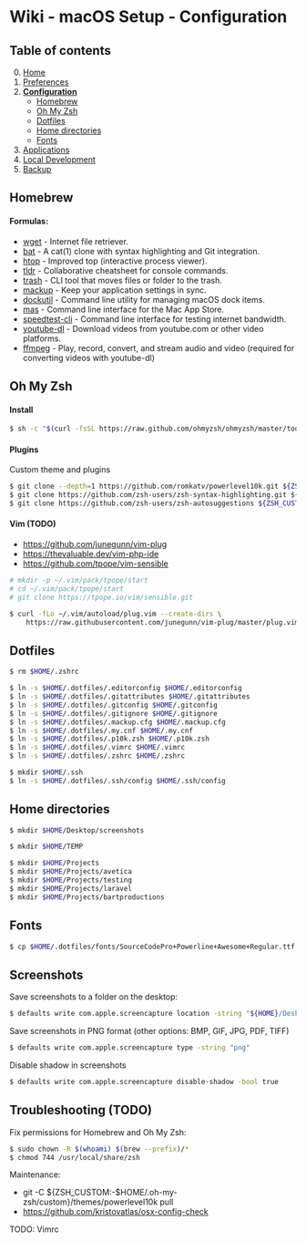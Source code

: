 # Wiki - macOS Setup - Configuration

## Table of contents
0. [Home](https://github.com/bartdenhoed/wiki/blob/master/macos-setup/0-home.md)
1. [Preferences](https://github.com/bartdenhoed/wiki/blob/master/macos-setup/1-preferences.md)
2. [**Configuration**](https://github.com/bartdenhoed/wiki/blob/master/macos-setup/2-configuration.md)
	* [Homebrew](#homebrew)
	* [Oh My Zsh](#oh-my-zsh)
    * [Dotfiles](#dotfiles)
    * [Home directories](#home-directories)
    * [Fonts](#fonts)
3. [Applications](https://github.com/bartdenhoed/wiki/blob/master/macos-setup/3-applications.md)
4. [Local Development](https://github.com/bartdenhoed/wiki/blob/master/macos-setup/4-local-development.md)
5. [Backup](https://github.com/bartdenhoed/wiki/blob/master/macos-setup/5-backup.md)

## Homebrew
#### Formulas:
* [wget](https://www.gnu.org/software/wget/) - Internet file retriever.
* [bat](https://github.com/sharkdp/bat) - A cat(1) clone with syntax highlighting and Git integration.
* [htop](https://htop.dev/) - Improved top (interactive process viewer).
* [tldr](https://github.com/tldr-pages/tldr) - Collaborative cheatsheet for console commands.
* [trash](https://github.com/ali-rantakari/trash) - CLI tool that moves files or folder to the trash.
* [mackup](https://github.com/lra/mackup) - Keep your application settings in sync.
* [dockutil](https://github.com/kcrawford/dockutil) - Command line utility for managing macOS dock items.
* [mas](https://github.com/mas-cli/mas) - Command line interface for the Mac App Store.
* [speedtest-cli](https://github.com/sivel/speedtest-cli) - Command line interface for testing internet bandwidth.
* [youtube-dl](https://github.com/l1ving/youtube-dl) - Download videos from youtube.com or other video platforms.
* [ffmpeg](https://github.com/FFmpeg/FFmpeg) - Play, record, convert, and stream audio and video (required for converting videos with youtube-dl)

## Oh My Zsh
#### Install
```bash
$ sh -c "$(curl -fsSL https://raw.github.com/ohmyzsh/ohmyzsh/master/tools/install.sh)"
```

#### Plugins
Custom theme and plugins
```bash
$ git clone --depth=1 https://github.com/romkatv/powerlevel10k.git ${ZSH_CUSTOM:-$HOME/.oh-my-zsh/custom}/themes/powerlevel10k
$ git clone https://github.com/zsh-users/zsh-syntax-highlighting.git ${ZSH_CUSTOM:-$HOME/.oh-my-zsh/custom}/plugins/zsh-syntax-highlighting
$ git clone https://github.com/zsh-users/zsh-autosuggestions ${ZSH_CUSTOM:-$HOME/.oh-my-zsh/custom}/plugins/zsh-autosuggestions
```

#### Vim (TODO)
* https://github.com/junegunn/vim-plug
* https://thevaluable.dev/vim-php-ide
* https://github.com/tpope/vim-sensible
```bash
# mkdir -p ~/.vim/pack/tpope/start
# cd ~/.vim/pack/tpope/start
# git clone https://tpope.io/vim/sensible.git
```

```bash
$ curl -fLo ~/.vim/autoload/plug.vim --create-dirs \
    https://raw.githubusercontent.com/junegunn/vim-plug/master/plug.vim
```

## Dotfiles
```bash
$ rm $HOME/.zshrc

$ ln -s $HOME/.dotfiles/.editorconfig $HOME/.editorconfig
$ ln -s $HOME/.dotfiles/.gitattributes $HOME/.gitattributes
$ ln -s $HOME/.dotfiles/.gitconfig $HOME/.gitconfig
$ ln -s $HOME/.dotfiles/.gitignore $HOME/.gitignore
$ ln -s $HOME/.dotfiles/.mackup.cfg $HOME/.mackup.cfg
$ ln -s $HOME/.dotfiles/.my.cnf $HOME/.my.cnf
$ ln -s $HOME/.dotfiles/.p10k.zsh $HOME/.p10k.zsh
$ ln -s $HOME/.dotfiles/.vimrc $HOME/.vimrc
$ ln -s $HOME/.dotfiles/.zshrc $HOME/.zshrc

$ mkdir $HOME/.ssh
$ ln -s $HOME/.dotfiles/.ssh/config $HOME/.ssh/config
```

## Home directories
```bash
$ mkdir $HOME/Desktop/screenshots

$ mkdir $HOME/TEMP

$ mkdir $HOME/Projects
$ mkdir $HOME/Projects/avetica
$ mkdir $HOME/Projects/testing
$ mkdir $HOME/Projects/laravel
$ mkdir $HOME/Projects/bartproductions
```

## Fonts
```bash
$ cp $HOME/.dotfiles/fonts/SourceCodePro+Powerline+Awesome+Regular.ttf /Library/Fonts/
```

## Screenshots
Save screenshots to a folder on the desktop:
```bash
$ defaults write com.apple.screencapture location -string "${HOME}/Desktop/screenshots"
```

Save screenshots in PNG format (other options: BMP, GIF, JPG, PDF, TIFF)
```bash
$ defaults write com.apple.screencapture type -string "png"
```

Disable shadow in screenshots
```bash
$ defaults write com.apple.screencapture disable-shadow -bool true
```

## Troubleshooting (TODO)
Fix permissions for Homebrew and Oh My Zsh:
```bash
$ sudo chown -R $(whoami) $(brew --prefix)/*
$ chmod 744 /usr/local/share/zsh
```

Maintenance:
* git -C ${ZSH_CUSTOM:-$HOME/.oh-my-zsh/custom}/themes/powerlevel10k pull
* https://github.com/kristovatlas/osx-config-check

TODO: Vimrc
